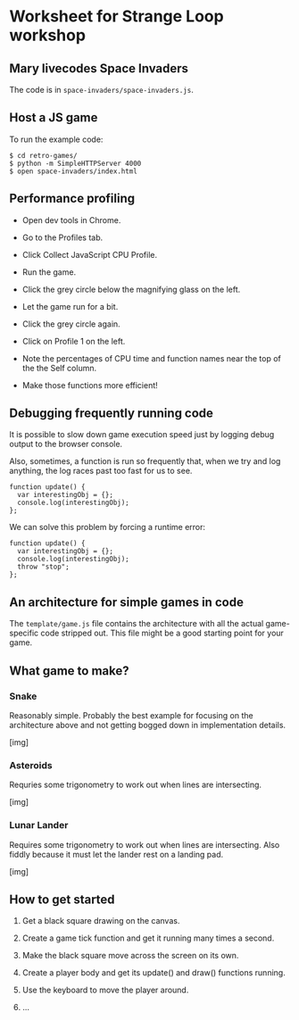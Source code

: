 # Worksheet for Strange Loop workshop

## Mary livecodes Space Invaders

The code is in `space-invaders/space-invaders.js`.

## Host a JS game

To run the example code:

    $ cd retro-games/
    $ python -m SimpleHTTPServer 4000
    $ open space-invaders/index.html

## Performance profiling

* Open dev tools in Chrome.

* Go to the Profiles tab.

* Click Collect JavaScript CPU Profile.

* Run the game.

* Click the grey circle below the magnifying glass on the left.

* Let the game run for a bit.

* Click the grey circle again.

* Click on Profile 1 on the left.

* Note the percentages of CPU time and function names near the top of the
the Self column.

* Make those functions more efficient!

## Debugging frequently running code

It is possible to slow down game execution speed just by logging
debug output to the browser console.

Also, sometimes, a function is run so frequently that, when we try and
log anything, the log races past too fast for us to see.

    function update() {
      var interestingObj = {};
      console.log(interestingObj);
    };

We can solve this problem by forcing a runtime error:

    function update() {
      var interestingObj = {};
      console.log(interestingObj);
      throw "stop";
    };

## An architecture for simple games in code

The `template/game.js` file contains the architecture
with all the actual game-specific code stripped out.  This file
might be a good starting point for your game.

## What game to make?

### Snake

Reasonably simple.  Probably the best example for focusing on the
architecture above and not getting bogged down in implementation details.

[img]

### Asteroids

Requries some trigonometry to work out when lines are intersecting.

[img]

### Lunar Lander

Requires some trigonometry to work out when lines are intersecting.  Also fiddly
because it must let the lander rest on a landing pad.

[img]

## How to get started

1. Get a black square drawing on the canvas.

2. Create a game tick function and get it running many times a second.

3. Make the black square move across the screen on its own.

4. Create a player body and get its update() and draw() functions running.

5. Use the keyboard to move the player around.

6. ...
